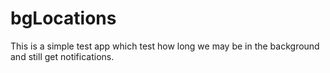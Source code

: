 bgLocations
===========

This is a simple test app which test how long we may be in the background and still get notifications.
